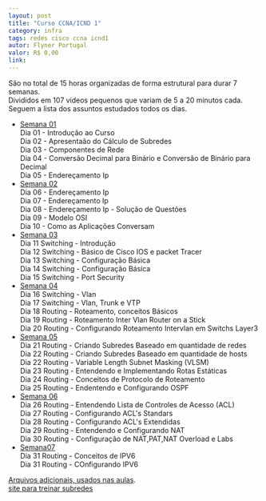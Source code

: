 ```yaml
---
layout: post
title: "Curso CCNA/ICND 1"
category: infra
tags: redes cisco ccna icnd1
autor: Flyner Portugal
valor: R$ 0,00
link: 
---
```

São no total de 15 horas organizadas de forma estrutural para durar 7 semanas.  
Divididos em 107 videos pequenos que variam de 5 a 20 minutos cada.  
Seguem a lista dos assuntos estudados todos os dias.  

* [Semana 01](https://www.youtube.com/playlist?list=PLTfx66PQF7S4RsJgDW2MpDajcFLmGN_58)  
Dia 01 - Introdução ao Curso  
Dia 02 - Apresentaão do Cálculo de Subredes  
Dia 03 - Componentes de Rede  
Dia 04 - Conversão Decimal para Binário e Conversão de Binário para Decimal  
Dia 05 - Endereçamento Ip  
* [Semana 02](https://www.youtube.com/playlist?list=PLTfx66PQF7S4O6o1oRdW_Ji6TUJ85a47F)  
Dia 06 - Endereçamento Ip  
Dia 07 - Endereçamento Ip  
Dia 08 - Endereçamento Ip - Solução de Questões  
Dia 09 - Modelo OSI  
Dia 10 - Como as Aplicações Conversam  
* [Semana 03](https://www.youtube.com/playlist?list=PLTfx66PQF7S5s2F-Wec-adD-g1gV7aH4h)  
Dia 11 Switching - Introdução  
Dia 12 Switching - Básico de Cisco IOS e packet Tracer  
Dia 13 Switching - Configuração Básica  
Dia 14 Switching - Configuração Básica  
Dia 15 Switching - Port Security  
* [Semana 04](https://www.youtube.com/playlist?list=PLTfx66PQF7S61lVP7luxo03ecIy281NVs)  
Dia 16 Switching - Vlan  
Dia 17 Switching - Vlan, Trunk e VTP  
Dia 18 Routing - Roteamento, conceitos Básicos  
Dia 19 Routing - Roteamento Inter Vlan Router on a Stick  
Dia 20 Routing - Configurando Roteamento Intervlan em Switchs Layer3  
* [Semana 05](https://www.youtube.com/playlist?list=PLTfx66PQF7S4qfjcqJ4yc4zrPLapeLBtU)  
Dia 21 Routing - Criando Subredes Baseado em quantidade de redes  
Dia 22 Routing - Criando Subredes Baseado em quantidade de hosts  
Dia 22 Routing - Variable Length Subnet Masking (VLSM)  
Dia 23 Routing - Entendendo e Implementando Rotas Estáticas  
Dia 24 Routing - Conceitos de Protocolo de Roteamento  
Dia 25 Routing - Endentendo e Configurando OSPF  
* [Semana 06](https://www.youtube.com/playlist?list=PLTfx66PQF7S4XgWlDzDZo1S8uJi4BhWNq)  
Dia 26 Routing - Entendendo Lista de Controles de Acesso (ACL)  
Dia 27 Routing - Configurando ACL's Standars  
Dia 28 Routing - Configurando ACL's Extendidas  
Dia 29 Routing - Entendendo e Configurando NAT  
Dia 30 Routing - Configuração de NAT,PAT,NAT Overload e Labs  
* [Semana07](https://www.youtube.com/playlist?list=PLTfx66PQF7S7iBmOvzSYF2yvIzBxxM5wm)  
Dia 31 Routing - Conceitos de IPV6  
Dia 31 Routing - COnfigurando IPV6  

[Arquivos adicionais, usados nas aulas](https://www.dropbox.com/l/s/Y6BemOTAK1YW8QMWv9nQKs).  
[site para treinar subredes](http://www.questoesdesubrede.com.br/)

